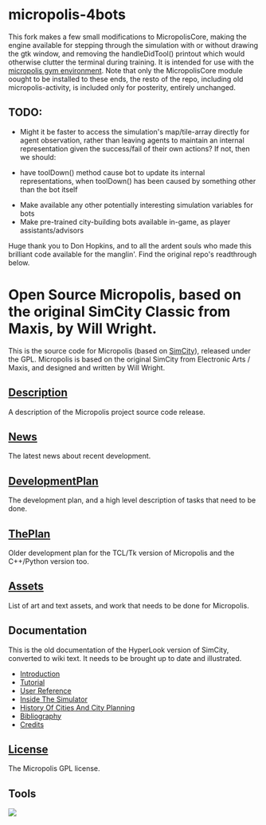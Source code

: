 # micropolis-4bots #

This fork makes a few small modifications to MicropolisCore, making the engine available for stepping through the simulation with or without drawing the gtk window, and removing the handleDidTool() printout which would otherwise clutter the terminal during training. It is intended for use with the [micropolis gym environment](https://github.com/smearle/gym-micropolis). Note that only the MicropolisCore module oought to be installed to these ends, the resto of the repo, including old micropolis-activity, is included only for posterity, entirely unchanged.

## TODO: ##

* Might it be faster to access the simulation's map/tile-array directly for agent observation, rather than leaving agents to maintain an internal representation given the success/fail of their own actions? If not, then we should:
 - have toolDown() method cause bot to update its internal representations, when toolDown() has been caused by something other than the bot itself
* Make available any other potentially interesting simulation variables for bots
* Make pre-trained city-building bots available in-game, as player assistants/advisors

Huge thank you to Don Hopkins, and to all the ardent souls who made this brilliant code available for the manglin'.
Find the original repo's readthrough below.

# Open Source Micropolis, based on the original SimCity Classic from Maxis, by Will Wright. #

This is the source code for Micropolis (based on [SimCity](http://en.wikipedia.org/wiki/SimCity_(1989_video_game))), released under the GPL. Micropolis is based on the original SimCity from Electronic Arts / Maxis, and designed and written by Will Wright.

## [Description](../wiki/Description.md) ##
A description of the Micropolis project source code release.

## [News](../wiki/News.md) ##
The latest news about recent development.

## [DevelopmentPlan](../wiki/DevelopmentPlan.md) ##
The development plan, and a high level description of tasks that need to be done.

## [ThePlan](../wiki/ThePlan.md) ##
Older development plan for the TCL/Tk version of Micropolis and the C++/Python version too.

## [Assets](../wiki/Assets.md) ##
List of art and text assets, and work that needs to be done for Micropolis.

## Documentation ##

This is the old documentation of the HyperLook version of SimCity, converted to wiki text.
It needs to be brought up to date and illustrated.

  * [Introduction](../wiki/Introduction.md)
  * [Tutorial](../wiki/Tutorial.md)
  * [User Reference](../wiki/UserReference.md)
  * [Inside The Simulator](../wiki/InsideTheSimulator.md)
  * [History Of Cities And City Planning](../wiki/History.md)
  * [Bibliography](../wiki/Bibliography.md)
  * [Credits](../wiki/Credits.md)

## [License](../wiki/License.md) ##
The Micropolis GPL license.

## Tools ##
[![](http://wingware.com/images/coded-with-logo-129x66.png)](http://wingware.com/)
